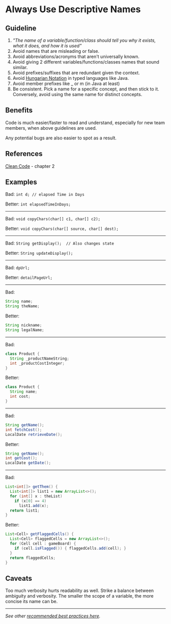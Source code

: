Always Use Descriptive Names
==================

Guideline
---------
1. *"The name of a variable/function/class should tell you why it exists, what it does, and how it is used"*
1. Avoid names that are misleading or false.
1. Avoid abbreviations/acronyms that aren't universally known.
1. Avoid giving 2 different variables/functions/classes names that sound similar.
1. Avoid prefixes/suffixes that are redundant given the context.
1. Avoid [Hungarian Notation](https://en.wikipedia.org/wiki/Hungarian_notation#Examples) in typed languages like Java.
1. Avoid member prefixes like _ or m (in Java at least)
1. Be consistent. Pick a name for a specific concept, and then stick to it. Conversely, avoid using the same name for distinct concepts.

Benefits
---------
Code is much easier/faster to read and understand, especially for new team members, when above guidelines are used.

Any potential bugs are also easier to spot as a result.

References
---------
[Clean Code](https://www.goodreads.com/book/show/3735293-clean-code) - chapter 2

Examples
---------

Bad: `int d; // elapsed Time in Days`

Better: `int elapsedTimeInDays;`

---

Bad: `void copyChars(char[] c1, char[] c2);`

Better: `void copyChars(char[] source, char[] dest);`

---

Bad: `String getDisplay();  // Also changes state`

Better: `String updateDisplay();`

---

Bad: `dpUrl;`

Better: `detailPageUrl;`

---

Bad:
```java
String name;
String theName;
```

Better:
```java
String nickname;
String legalName;
```

---

Bad:
```java
class Product {
  String _productNameString;
  int _productCostInteger;
}
```

Better:
```java
class Product {
  String name;
  int cost;
}
```

---

Bad:
```java
String getName();
int fetchCost();
LocalDate retrieveDate();
```

Better:
```java
String getName();
int getCost();
LocalDate getDate();
```

---

Bad:
```java
List<int[]> getThem() {
  List<int[]> list1 = new ArrayList<>();
  for (int[] x : theList)
    if (x[0] == 4)
      list1.add(x);
  return list1;
}
```

Better:
```java
List<Cell> getFlaggedCells() {
  List<Cell> flaggedCells = new ArrayList<>();
  for (Cell cell : gameBoard) {
    if (cell.isFlagged()) { flaggedCells.add(cell); }
  }
  return flaggedCells;
}
```

Caveats
---------
Too much verbosity hurts readability as well. Strike a balance between ambiguity and verbosity. 
The smaller the scope of a variable, the more concise its name can be.

----

*See other [recommended best practices here](https://github.com/RvPr/Awesome-Best-Practices/blob/master/README.md).*